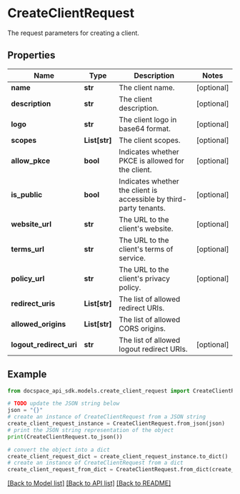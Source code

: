 # CreateClientRequest
The request parameters for creating a client.

## Properties

Name | Type | Description | Notes
------------ | ------------- | ------------- | -------------
**name** | **str** | The client name. | [optional] 
**description** | **str** | The client description. | [optional] 
**logo** | **str** | The client logo in base64 format. | [optional] 
**scopes** | **List[str]** | The client scopes. | [optional] 
**allow_pkce** | **bool** | Indicates whether PKCE is allowed for the client. | [optional] 
**is_public** | **bool** | Indicates whether the client is accessible by third-party tenants. | [optional] 
**website_url** | **str** | The URL to the client&#39;s website. | [optional] 
**terms_url** | **str** | The URL to the client&#39;s terms of service. | [optional] 
**policy_url** | **str** | The URL to the client&#39;s privacy policy. | [optional] 
**redirect_uris** | **List[str]** | The list of allowed redirect URIs. | 
**allowed_origins** | **List[str]** | The list of allowed CORS origins. | 
**logout_redirect_uri** | **str** | The list of allowed logout redirect URIs. | [optional] 

## Example

```python
from docspace_api_sdk.models.create_client_request import CreateClientRequest

# TODO update the JSON string below
json = "{}"
# create an instance of CreateClientRequest from a JSON string
create_client_request_instance = CreateClientRequest.from_json(json)
# print the JSON string representation of the object
print(CreateClientRequest.to_json())

# convert the object into a dict
create_client_request_dict = create_client_request_instance.to_dict()
# create an instance of CreateClientRequest from a dict
create_client_request_from_dict = CreateClientRequest.from_dict(create_client_request_dict)
```
[[Back to Model list]](../README.md#documentation-for-models) [[Back to API list]](../README.md#documentation-for-api-endpoints) [[Back to README]](../README.md)


